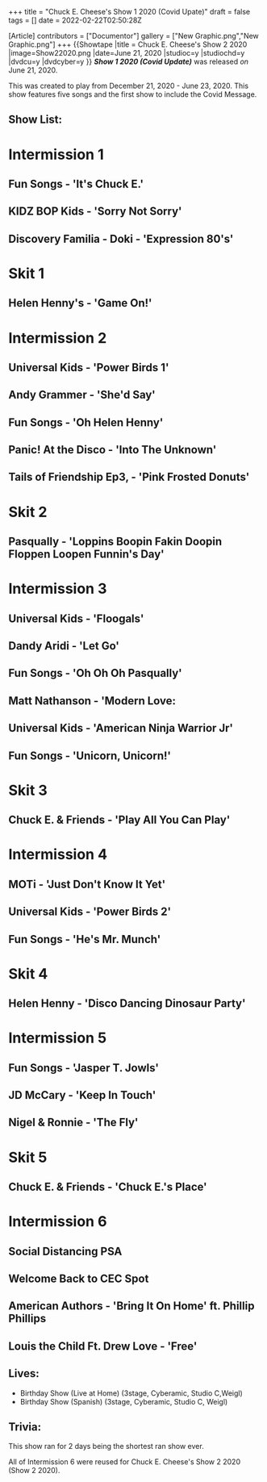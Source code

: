 +++
title = "Chuck E. Cheese's Show 1 2020 (Covid Upate)"
draft = false
tags = []
date = 2022-02-22T02:50:28Z

[Article]
contributors = ["Documentor"]
gallery = ["New Graphic.png","New Graphic.png"]
+++
{{Showtape
|title = Chuck E. Cheese's Show 2 2020
|image=Show22020.png
|date=June 21, 2020
|studioc=y
|studiochd=y
|dvdcu=y
|dvdcyber=y
}}
<b><i>Show 1 2020 (Covid Update)</b></i> was released <i>on</i> June 21, 2020.

This was created to play from December 21, 2020 - June 23, 2020. This show features five songs and the first show to include the Covid Message.  
<h2>Show List:</h2>

# <b>Intermission 1</b>
## Fun Songs - 'It's Chuck E.'
## KIDZ BOP Kids - 'Sorry Not Sorry'
## Discovery Familia - Doki - 'Expression 80's'
# <b>Skit 1</b>
## Helen Henny's - 'Game On!'
# <b>Intermission 2</b>
## Universal Kids - 'Power Birds 1'
## Andy Grammer - 'She'd Say'
## Fun Songs - 'Oh Helen Henny'
## Panic! At the Disco - 'Into The Unknown'
## Tails of Friendship Ep3, - 'Pink Frosted Donuts'
# <b>Skit 2</b>
## Pasqually - 'Loppins Boopin Fakin Doopin Floppen Loopen Funnin's Day'
# <b>Intermission 3</b>
## Universal Kids - 'Floogals'
## Dandy Aridi - 'Let Go'
## Fun Songs - 'Oh Oh Oh Pasqually'
## Matt Nathanson - 'Modern Love:
## Universal Kids - 'American Ninja Warrior Jr'
## Fun Songs - 'Unicorn, Unicorn!'
# <b>Skit 3</b>
## Chuck E. & Friends - 'Play All You Can Play'
# <b>Intermission 4</b>
## MOTi - 'Just Don't Know It Yet'
## Universal Kids - 'Power Birds 2'
## Fun Songs - 'He's Mr. Munch'
# <b>Skit 4</b>
## Helen Henny - 'Disco Dancing Dinosaur Party'
# <b>Intermission 5</b>
## Fun Songs - 'Jasper T. Jowls'
## JD McCary - 'Keep In Touch'
## Nigel & Ronnie - 'The Fly'
# <b>Skit 5</b>
## Chuck E. & Friends - 'Chuck E.'s Place'
# <b> Intermission 6</b>
## Social Distancing PSA
## Welcome Back to CEC Spot
## American Authors - 'Bring It On Home' ft. Phillip Phillips
## Louis the Child Ft. Drew Love - 'Free'

<h2> Lives: </h2>

* <b></b> Birthday Show (Live at Home) (3stage, Cyberamic, Studio C,Weigl)
* Birthday Show (Spanish) (3stage, Cyberamic, Studio C, Weigl)

<h2> Trivia: </h2>
This show ran for 2 days being the shortest ran show ever. 

All of Intermission 6 were reused for Chuck E. Cheese's Show 2 2020 (Show 2 2020).